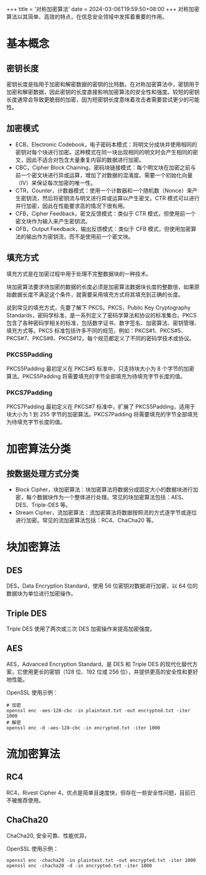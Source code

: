 +++
title = '对称加密算法'
date = 2024-03-06T19:59:50+08:00
+++
对称加密算法以其简单、高效的特点，在信息安全领域中发挥着重要的作用。
<!--more-->
# 基本概念
## 密钥长度
密钥长度是指用于加密和解密数据的密钥的比特数。在对称加密算法中，密钥用于加密和解密数据，因此密钥的长度直接影响加密算法的安全性和强度。较短的密钥长度通常会导致更脆弱的加密，因为短密钥长度意味着攻击者需要尝试更少的可能性。

## 加密模式
- ECB，Electronic Codebook，电子密码本模式：将明文分成块并使用相同的密钥对每个块进行加密。这种模式在同一块出现相同的明文时会产生相同的密文，因此不适合对包含大量重复内容的数据进行加密。
- CBC，Cipher Block Chaining，密码块链接模式：每个明文块在加密之前与前一个密文块进行异或运算，增加了对数据的混淆度。需要一个初始化向量（IV）来保证每次加密的唯一性。
- CTR，Counter，计数器模式：使用一个计数器和一个随机数（Nonce）来产生密钥流，然后将密钥流与明文进行异或运算以产生密文。CTR 模式可以进行并行加密，因此在性能要求高的情况下很有用。
- CFB，Cipher Feedback，密文反馈模式：类似于 CTR 模式，但使用前一个密文块作为输入来产生密钥流。
- OFB，Output Feedback，输出反馈模式：类似于 CFB 模式，但使用加密算法的输出作为密钥流，而不是使用前一个密文块。

## 填充方式
填充方式是在加密过程中用于处理不完整数据块的一种技术。

块加密算法要求待加密的数据的长度必须是加密算法数据块长度的整数倍，如果原始数据长度不满足这个条件，就需要采用填充方式将其填充到正确的长度。

说到常见的填充方式，先要了解下 PKCS。PKCS，Public Key Cryptography Standards，密码学标准，是一系列定义了密码学算法和协议的标准集合。PKCS 包含了各种密码学相关的标准，包括数字证书、数字签名、加密算法、密钥管理、填充方式等。PKCS 标准包括许多不同的规范，例如：PKCS#1、PKCS#5、PKCS#7、PKCS#8、PKCS#12，每个规范都定义了不同的密码学技术或协议。

### PKCS5Padding
PKCS5Padding 最初定义在 PKCS#5 标准中，只支持块大小为 8 个字节的加密算法。PKCS5Padding 将需要填充的字节全部填充为待填充字节长度的值。

### PKCS7Padding
PKCS7Padding 最初定义在 PKCS#7 标准中，扩展了 PKCS5Padding，适用于块大小为 1 到 255 字节的加密算法。PKCS7Padding 将需要填充的字节全部填充为待填充字节长度的值。

# 加密算法分类
## 按数据处理方式分类
- Block Cipher，块加密算法：块加密算法将数据分成固定大小的数据块进行加密，每个数据块作为一个整体进行处理。常见的块加密算法包括：AES、DES、Triple-DES 等。
- Stream Cipher，流加密算法：流加密算法将数据按照流的方式逐字节或逐位进行加密。常见的流加密算法包括：RC4、ChaCha20 等。

# 块加密算法
## DES
DES，Data Encryption Standard，使用 56 位密钥对数据进行加密，以 64 位的数据块为单位进行加密操作。

## Triple DES
Triple DES 使用了两次或三次 DES 加密操作来提高加密强度。

## AES
AES，Advanced Encryption Standard，是 DES 和 Triple DES 的现代化替代方案，它使用更长的密钥（128 位、192 位或 256 位），并提供更高的安全性和更好地性能。

OpenSSL 使用示例：
``` Shell
# 加密
openssl enc -aes-128-cbc -in plaintext.txt -out encrypted.txt -iter 1000
# 解密
openssl enc -d -aes-128-cbc -in encrypted.txt -iter 1000
```

# 流加密算法
## RC4
RC4，Rivest Cipher 4，优点是简单且速度快，但存在一些安全性问题，目前已不被推荐使用。

## ChaCha20
ChaCha20, 安全可靠、性能优异。

OpenSSL 使用示例：
``` Shell
openssl enc -chacha20 -in plaintext.txt -out encrypted.txt -iter 1000
openssl enc -chacha20 -d -in encrypted.txt -iter 1000
```
